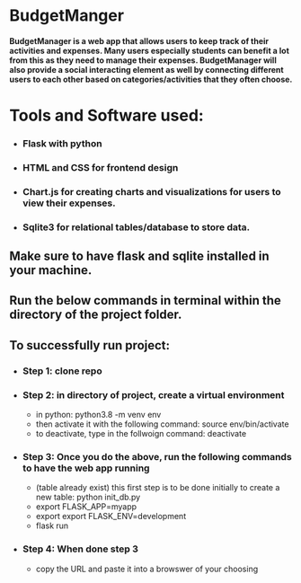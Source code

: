 # BudgetManger

#### BudgetManager is a web app that allows users to keep track of their activities and expenses. Many users especially students can benefit a lot from this as they need to manage their expenses. BudgetManager will also provide a social interacting element as well by connecting different users to each other based on categories/activities that they often choose.

# Tools and Software used:
  - ### Flask with python
  - ### HTML and CSS for frontend design
  - ### Chart.js for creating charts and visualizations for users to view their expenses.
  - ### Sqlite3 for relational tables/database to store data.

## Make sure to have flask and sqlite installed in your machine.

## Run the below commands in terminal within the directory of the project folder.

## To successfully run project:
- ### Step 1: clone repo

- ### Step 2: in directory of project, create a virtual environment
  - in python:  python3.8 -m venv env
  - then activate it with the following command: source env/bin/activate
  - to deactivate, type in the follwoign command: deactivate

- ### Step 3: Once you do the above, run the following commands to have the web app running
  - (table already exist) this first step is to be done initially to create a new table: python init_db.py
  - export FLASK_APP=myapp
  - export export FLASK_ENV=development
  - flask run

- ### Step 4: When done step 3
  -  copy the URL and paste it into a browswer of your choosing
